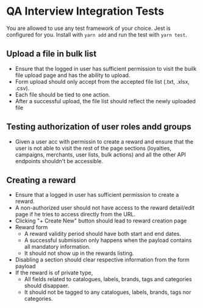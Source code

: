 # QA Interview Integration Tests

You are allowed to use any test framework of your choice. Jest is configured for you. Install with `yarn add` and run the test with `yarn test`.

## Upload a file in bulk list

- Ensure that the logged in user has sufficient permission to visit the builk file upload page and has the ability to upload.
- Form upload should only accept from the accepted file list (.txt, .xlsx, .csv).
- Each file should be tied to one action.
- After a successful upload, the file list should reflect the newly uploaded file

## Testing authorization of user roles andd groups

- Given a user acc with permissin to create a reward and ensure that the user is not able to visit the rest of the page sections (loyalties, campaigns, merchants, user lists, bulk actions) and all the other API endpoints shouldn't be accessible.

## Creating a reward

- Ensure that a logged in user has sufficient permission to create a reward.
- A non-authorized user should not have access to the reward detail/edit page if he tries to access directly from the URL.
- Clicking "+ Create New" button should lead to reward creation page
- Reward form
  - A reward validity period should have both start and end dates.
  - A successful submission only happens when the payload contains all mandatory information.
  - It should not show up in the rewards listing.
- Disabling a section should clear respective information from the form payload
- If the reward is of private type,
  - All fields related to catalogues, labels, brands, tags and categories should disappaer.
  - It should not be tagged to any catalogues, labels, brands, tags nor categories.
